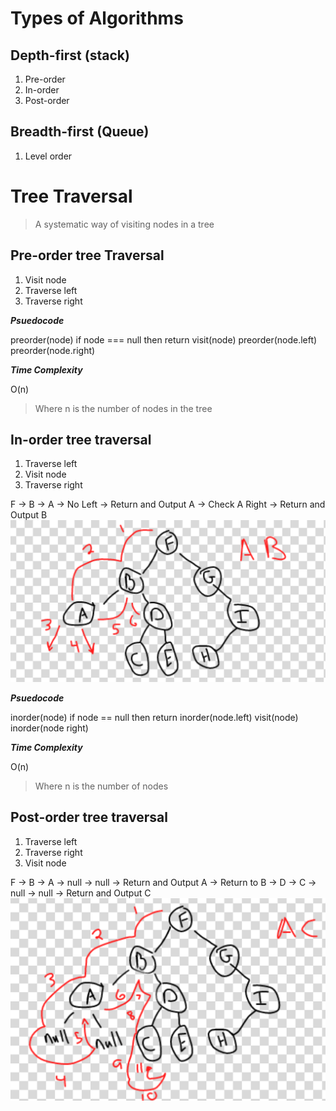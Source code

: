 # Types of Algorithms 
## Depth-first (stack)

1. Pre-order
2. In-order
3. Post-order

## Breadth-first (Queue)

1. Level order 

# Tree Traversal

> A systematic way of visiting nodes in a tree

## Pre-order tree Traversal

1. Visit node
2. Traverse left
3. Traverse right

***Psuedocode***

preorder(node)
    if node === null then return
    visit(node)
    preorder(node.left)
    preorder(node.right)

***Time Complexity***

O(n)

> Where n is the number of nodes in the tree

## In-order tree traversal

1. Traverse left
2. Visit node
3. Traverse right

F -> B -> A -> No Left -> Return and Output A -> Check A Right -> Return and Output B
![In Order](inorder.png)

***Psuedocode***

inorder(node)
    if node == null then return
    inorder(node.left)
    visit(node)
    inorder(node right)

***Time Complexity***

O(n)

> Where n is the number of nodes

## Post-order tree traversal

1. Traverse left
2. Traverse right
3. Visit node

F -> B -> A -> null -> null -> Return and Output A -> Return to B -> D -> C -> null -> null -> Return and Output C
![Post Order](postorder.png)
